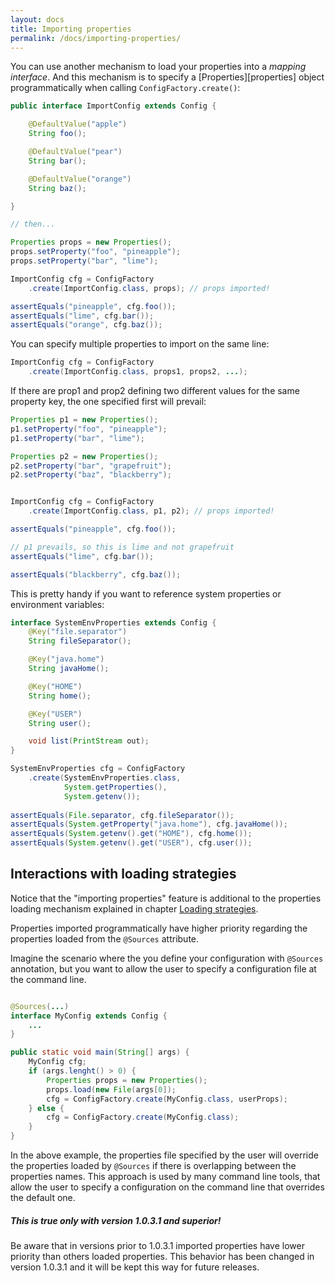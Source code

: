 ```yaml
---
layout: docs
title: Importing properties
permalink: /docs/importing-properties/
---
```

You can use another mechanism to load your properties into a *mapping interface*.
And this mechanism is to specify a [Properties][properties] object 
programmatically when calling `ConfigFactory.create()`:

```java
public interface ImportConfig extends Config {

    @DefaultValue("apple")
    String foo();

    @DefaultValue("pear")
    String bar();

    @DefaultValue("orange")
    String baz();

}

// then...

Properties props = new Properties();
props.setProperty("foo", "pineapple");
props.setProperty("bar", "lime");

ImportConfig cfg = ConfigFactory
    .create(ImportConfig.class, props); // props imported!

assertEquals("pineapple", cfg.foo());
assertEquals("lime", cfg.bar());
assertEquals("orange", cfg.baz());
```

You can specify multiple properties to import on the same line:

```java
ImportConfig cfg = ConfigFactory
    .create(ImportConfig.class, props1, props2, ...);
```

If there are prop1 and prop2 defining two different values for the same property
key, the one specified first will prevail:

```java
Properties p1 = new Properties();
p1.setProperty("foo", "pineapple");
p1.setProperty("bar", "lime");

Properties p2 = new Properties();
p2.setProperty("bar", "grapefruit");
p2.setProperty("baz", "blackberry");


ImportConfig cfg = ConfigFactory
    .create(ImportConfig.class, p1, p2); // props imported!

assertEquals("pineapple", cfg.foo());

// p1 prevails, so this is lime and not grapefruit
assertEquals("lime", cfg.bar()); 

assertEquals("blackberry", cfg.baz());
```

This is pretty handy if you want to reference system properties or environment 
variables:

```java
interface SystemEnvProperties extends Config {
    @Key("file.separator")
    String fileSeparator();

    @Key("java.home")
    String javaHome();

    @Key("HOME")
    String home();

    @Key("USER")
    String user();

    void list(PrintStream out);
}

SystemEnvProperties cfg = ConfigFactory
    .create(SystemEnvProperties.class, 
            System.getProperties(), 
            System.getenv());
            
assertEquals(File.separator, cfg.fileSeparator());
assertEquals(System.getProperty("java.home"), cfg.javaHome());
assertEquals(System.getenv().get("HOME"), cfg.home());
assertEquals(System.getenv().get("USER"), cfg.user());
```


Interactions with loading strategies
------------------------------------

Notice that the "importing properties" feature is additional to the properties 
loading mechanism explained in chapter 
[Loading strategies](/docs/loading-strategies/).

Properties imported programmatically have higher priority regarding the 
properties loaded from the `@Sources` attribute.

Imagine the scenario where the you define your configuration with `@Sources` 
annotation, but you want to allow the user to specify a configuration file at
the command line. 

```java

@Sources(...)
interface MyConfig extends Config { 
    ...
}

public static void main(String[] args) {
    MyConfig cfg;
    if (args.lenght() > 0) {
        Properties props = new Properties();
        props.load(new File(args[0]);
        cfg = ConfigFactory.create(MyConfig.class, userProps);
    } else {
        cfg = ConfigFactory.create(MyConfig.class);
    }
}
```

In the above example, the properties file specified by the user will override 
the properties loaded by `@Sources` if there is overlapping between the 
properties names. 
This approach is used by many command line tools, that allow the user to specify
a configuration on the command line that overrides the default one.

<div class="note warning">
  <h5>This is true only with version 1.0.3.1 and superior!</h5>
  <p>Be aware that in versions prior to 1.0.3.1 imported properties have lower 
  priority than others loaded properties. This behavior has been changed in
  version 1.0.3.1 and it will be kept this way for future releases.</p>
</div>


